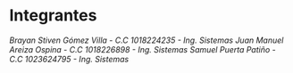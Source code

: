 # Integrantes
*Brayan Stiven Gómez Villa - C.C 1018224235 - Ing. Sistemas*
*Juan Manuel Areiza Ospina - C.C 1018226898 - Ing. Sistemas*
*Samuel Puerta Patiño - C.C 1023624795 - Ing. Sistemas*
